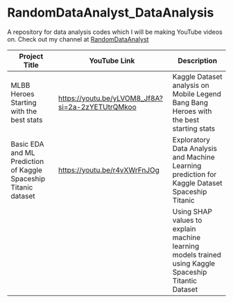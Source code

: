 # RandomDataAnalyst_DataAnalysis
A repository for data analysis codes which I will be making YouTube videos on. Check out my channel at [RandomDataAnalyst](https://www.youtube.com/@RandomDataAnalyst)

| Project Title  | YouTube Link | Description
| ------------- | ------------- | ------------- 
| MLBB Heroes Starting with the best stats  | https://youtu.be/yLVOM8_Jf8A?si=2a-2zYETUtrQMkoo | Kaggle Dataset analysis on Mobile Legend Bang Bang Heroes with the best starting stats 
| Basic EDA and ML Prediction of Kaggle Spaceship Titanic dataset  | https://youtu.be/r4vXWrFnJOg | Exploratory Data Analysis and Machine Learning prediction for Kaggle Dataset Spaceship Titanic
| ||Using SHAP values to explain machine learning models trained using Kaggle Spaceship Titantic Dataset